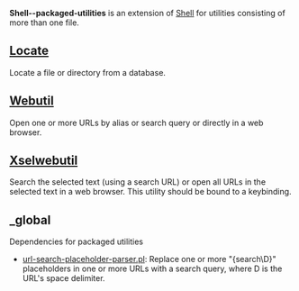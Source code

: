 
**Shell--packaged-utilities** is an extension of [Shell](https://github.com/unixfoundation/shell) for utilities consisting of more than one file.

## [Locate](locate)

Locate a file or directory from a database.

## [Webutil](webutil)

Open one or more URLs by alias or search query or directly in a web browser.

## [Xselwebutil](xselwebutil)

Search the selected text (using a search URL) or open all URLs in the selected text in a web browser. This utility should be bound to a keybinding.

## &#95;global

Dependencies for packaged utilities

* [url-search-placeholder-parser.pl](https://github.com/unixfoundation/shell--packaged-utilities/blob/master/_global/url-search-placeholder-parser.pl): Replace one or more "{search\D}" placeholders in one or more URLs with a search query, where D is the URL's space delimiter.

